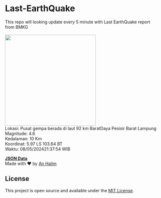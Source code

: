 # Last-EarthQuake
This repo will looking update every 5 minute with Last EarthQuake report from BMKG
<br>
<br>
<img src="https://static.bmkg.go.id/20240508213754.mmi.jpg" width="300"/>
<br>
Lokasi: Pusat gempa berada di laut 92 km BaratDaya Pesisir Barat Lampung <br>
Magnitude: 4.6 <br>
Kedalaman: 10 Km <br>
Koordinat: 5.97 LS 103.64 BT <br>
Waktu: 08/05/202421:37:54 WIB <br>

<a href="./data/data.json">**JSON Data**</a>
<br>
Made with ❤️ by <a href="https://github.com/an-halim">An Halim</a>
## License

This project is open source and available under the [MIT License](LICENSE).

